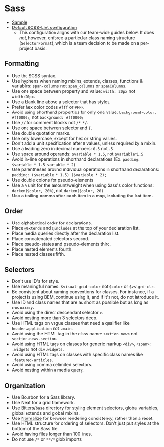 # Sass

- [Sample](sample.scss)
- [Default SCSS-Lint configuration](.scss-lint.yml)
  - This configuration aligns with our team-wide guides below. It does _not_,
    however, enforce a particular class naming structure (`SelectorFormat`),
    which is a team decision to be made on a per-project basis.

## Formatting

* Use the SCSS syntax.
* Use hyphens when naming mixins, extends, classes, functions & variables: `span-columns` not `span_columns` or `spanColumns`.
* Use one space between property and value: `width: 20px` not `width:20px`.
* Use a blank line above a selector that has styles.
* Prefer hex color codes `#fff` or `#FFF`.
* Avoid using shorthand properties for only one value: `background-color: #ff0000;`, not `background: #ff0000;`
* Use `//` for comment blocks not `/* */`.
* Use one space between selector and `{`.
* Use double quotation marks.
* Use only lowercase, except for hex or string values.
* Don't add a unit specification after `0` values, unless required by a mixin.
* Use a leading zero in decimal numbers: `0.5` not `.5`
* Use space around operands: `$variable * 1.5`, not `$variable*1.5`
* Avoid in-line operations in shorthand declarations (Ex. `padding: $variable * 1.5 variable * 2`)
* Use parentheses around individual operations in shorthand declarations: `padding: ($variable * 1.5) ($variable * 2);`
* Use double colons for pseudo-elements
* Use a `%` unit for the amount/weight when using Sass's color functions: `darken($color, 20%)`, not `darken($color, 20)`
* Use a trailing comma after each item in a map, including the last item.

## Order

* Use alphabetical order for declarations.
* Place `@extends` and `@includes` at the top of your declaration list.
* Place media queries directly after the declaration list.
* Place concatenated selectors second.
* Place pseudo-states and pseudo-elements third.
* Place nested elements fourth.
* Place nested classes fifth.

## Selectors

* Don't use ID's for style.
* Use meaningful names: `$visual-grid-color` not `$color` or `$vslgrd-clr`.
* Be consistent about naming conventions for classes. For instance, if a project is using BEM, continue using it, and if it's not, do not introduce it.
* Use ID and class names that are as short as possible but as long as necessary.
* Avoid using the direct descendant selector `>`.
* Avoid nesting more than 3 selectors deep.
* Use HTML tags on vague classes that need a qualifier like `header.application` not `.main`.
* Avoid using the HTML tag in the class name: `section.news` not `section.news-section`.
* Avoid using HTML tags on classes for generic markup `<div>`, `<span>`: `.widgets` not `div.widgets`.
* Avoid using HTML tags on classes with specific class names like `.featured-articles`.
* Avoid using comma delimited selectors.
* Avoid nesting within a media query.

## Organization

* Use Bourbon for a Sass library.
* Use Neat for a grid framework.
* Use Bitters/`base` directory for styling element selectors, global variables, global extends and global mixins.
* Use [Normalize](https://github.com/necolas/normalize.css) for browser rendering consistency, rather than a reset.
* Use HTML structure for ordering of selectors. Don't just put styles at the bottom of the Sass file.
* Avoid having files longer than 100 lines.
* Do not use `/*` or `**/*` glob imports.
